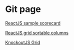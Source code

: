 # Git page

[ReactJS sample scorecard](https://geekydevjoe.github.io/scorecard/)

[ReactJS grid sortable columns](https://geekydevjoe.github.io/sortable/)

[KnockoutJS Grid](https://geekydevjoe.github.io/frameworks/)
